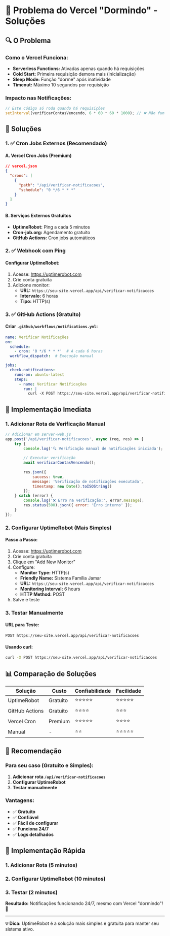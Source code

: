 # 🛌 Problema do Vercel "Dormindo" - Soluções

## 🔍 **O Problema**

### **Como o Vercel Funciona:**
- **Serverless Functions:** Ativadas apenas quando há requisições
- **Cold Start:** Primeira requisição demora mais (inicialização)
- **Sleep Mode:** Função "dorme" após inatividade
- **Timeout:** Máximo 10 segundos por requisição

### **Impacto nas Notificações:**
```javascript
// Este código só roda quando há requisições
setInterval(verificarContasVencendo, 6 * 60 * 60 * 1000); // ❌ Não funciona no Vercel
```

## 🚀 **Soluções**

### **1. ✅ Cron Jobs Externos (Recomendado)**

#### **A. Vercel Cron Jobs (Premium)**
```json
// vercel.json
{
  "crons": [
    {
      "path": "/api/verificar-notificacoes",
      "schedule": "0 */6 * * *"
    }
  ]
}
```

#### **B. Serviços Externos Gratuitos**
- **UptimeRobot:** Ping a cada 5 minutos
- **Cron-job.org:** Agendamento gratuito
- **GitHub Actions:** Cron jobs automáticos

### **2. ✅ Webhook com Ping**

#### **Configurar UptimeRobot:**
1. Acesse: https://uptimerobot.com
2. Crie conta gratuita
3. Adicione monitor:
   - **URL:** `https://seu-site.vercel.app/api/verificar-notificacoes`
   - **Intervalo:** 6 horas
   - **Tipo:** HTTP(s)

### **3. ✅ GitHub Actions (Gratuito)**

#### **Criar `.github/workflows/notifications.yml`:**
```yaml
name: Verificar Notificações
on:
  schedule:
    - cron: '0 */6 * * *'  # A cada 6 horas
  workflow_dispatch:  # Execução manual

jobs:
  check-notifications:
    runs-on: ubuntu-latest
    steps:
      - name: Verificar Notificações
        run: |
          curl -X POST https://seu-site.vercel.app/api/verificar-notificacoes
```

## 🔧 **Implementação Imediata**

### **1. Adicionar Rota de Verificação Manual**

```javascript
// Adicionar em server-web.js
app.post('/api/verificar-notificacoes', async (req, res) => {
    try {
        console.log('🔍 Verificação manual de notificações iniciada');
        
        // Executar verificação
        await verificarContasVencendo();
        
        res.json({ 
            success: true, 
            message: 'Verificação de notificações executada',
            timestamp: new Date().toISOString()
        });
    } catch (error) {
        console.log('❌ Erro na verificação:', error.message);
        res.status(500).json({ error: 'Erro interno' });
    }
});
```

### **2. Configurar UptimeRobot (Mais Simples)**

#### **Passo a Passo:**
1. Acesse: https://uptimerobot.com
2. Crie conta gratuita
3. Clique em "Add New Monitor"
4. Configure:
   - **Monitor Type:** HTTP(s)
   - **Friendly Name:** Sistema Família Jamar
   - **URL:** `https://seu-site.vercel.app/api/verificar-notificacoes`
   - **Monitoring Interval:** 6 hours
   - **HTTP Method:** POST
5. Salve e teste

### **3. Testar Manualmente**

#### **URL para Teste:**
```
POST https://seu-site.vercel.app/api/verificar-notificacoes
```

#### **Usando curl:**
```bash
curl -X POST https://seu-site.vercel.app/api/verificar-notificacoes
```

## 📊 **Comparação de Soluções**

| **Solução** | **Custo** | **Confiabilidade** | **Facilidade** |
|-------------|-----------|-------------------|----------------|
| UptimeRobot | Gratuito | ⭐⭐⭐⭐⭐ | ⭐⭐⭐⭐⭐ |
| GitHub Actions | Gratuito | ⭐⭐⭐⭐ | ⭐⭐⭐ |
| Vercel Cron | Premium | ⭐⭐⭐⭐⭐ | ⭐⭐⭐⭐ |
| Manual | - | ⭐⭐ | ⭐⭐⭐⭐⭐ |

## 🎯 **Recomendação**

### **Para seu caso (Gratuito e Simples):**

1. **Adicionar rota `/api/verificar-notificacoes`**
2. **Configurar UptimeRobot**
3. **Testar manualmente**

### **Vantagens:**
- ✅ **Gratuito**
- ✅ **Confiável**
- ✅ **Fácil de configurar**
- ✅ **Funciona 24/7**
- ✅ **Logs detalhados**

## 🚀 **Implementação Rápida**

### **1. Adicionar Rota (5 minutos)**
### **2. Configurar UptimeRobot (10 minutos)**
### **3. Testar (2 minutos)**

**Resultado:** Notificações funcionando 24/7, mesmo com Vercel "dormindo"! 🎉

---

**💡 Dica:** UptimeRobot é a solução mais simples e gratuita para manter seu sistema ativo. 